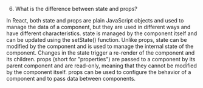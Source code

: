 6. What is the difference between state and props?




















In React, both state and props are plain JavaScript objects and used to manage the data of a component, but they are used in different ways and have different characteristics. state is managed by the component itself and can be updated using the setState() function. Unlike props, state can be modified by the component and is used to manage the internal state of the component. Changes in the state trigger a re-render of the component and its children. props (short for "properties") are passed to a component by its parent component and are read-only, meaning that they cannot be modified by the component itself. props can be used to configure the behavior of a component and to pass data between components.